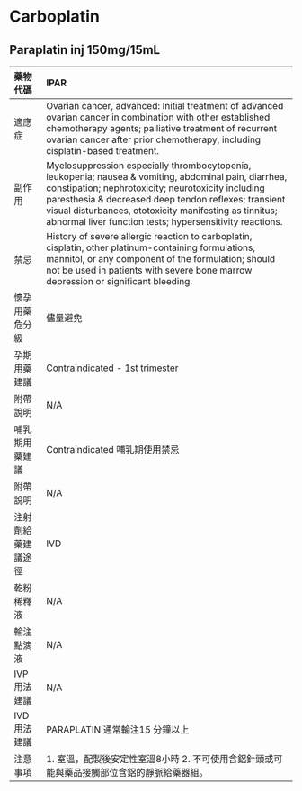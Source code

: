 # Carboplatin

## Paraplatin inj 150mg/15mL

| 藥物代碼           | IPAR                                                                                                                                                                                                                                                                                                                                      |
|:-------------------|:------------------------------------------------------------------------------------------------------------------------------------------------------------------------------------------------------------------------------------------------------------------------------------------------------------------------------------------|
| 適應症             | Ovarian cancer, advanced: Initial treatment of advanced ovarian cancer in combination with other established chemotherapy agents; palliative treatment of recurrent ovarian cancer after prior chemotherapy, including cisplatin-based treatment.                                                                                         |
| 副作用             | Myelosuppression especially thrombocytopenia, leukopenia; nausea & vomiting, abdominal pain, diarrhea, constipation; nephrotoxicity; neurotoxicity including paresthesia & decreased deep tendon reflexes; transient visual disturbances, ototoxicity manifesting as tinnitus; abnormal liver function tests; hypersensitivity reactions. |
| 禁忌               | History of severe allergic reaction to carboplatin, cisplatin, other platinum-containing formulations, mannitol, or any component of the formulation; should not be used in patients with severe bone marrow depression or significant bleeding.                                                                                          |
| 懷孕用藥危分級     | 儘量避免                                                                                                                                                                                                                                                                                                                                  |
| 孕期用藥建議       | Contraindicated - 1st trimester                                                                                                                                                                                                                                                                                                           |
| 附帶說明           | N/A                                                                                                                                                                                                                                                                                                                                       |
| 哺乳期用藥建議     | Contraindicated 哺乳期使用禁忌                                                                                                                                                                                                                                                                                                            |
| 附帶說明           | N/A                                                                                                                                                                                                                                                                                                                                       |
| 注射劑給藥建議途徑 | IVD                                                                                                                                                                                                                                                                                                                                       |
| 乾粉稀釋液         | N/A                                                                                                                                                                                                                                                                                                                                       |
| 輸注點滴液         | N/A                                                                                                                                                                                                                                                                                                                                       |
| IVP 用法建議       | N/A                                                                                                                                                                                                                                                                                                                                       |
| IVD 用法建議       | PARAPLATIN 通常輸注15 分鐘以上                                                                                                                                                                                                                                                                                                            |
| 注意事項           | 1. 室溫，配製後安定性室溫8小時 2. 不可使用含鋁針頭或可能與藥品接觸部位含鋁的靜脈給藥器組。                                                                                                                                                                                                                                                |


